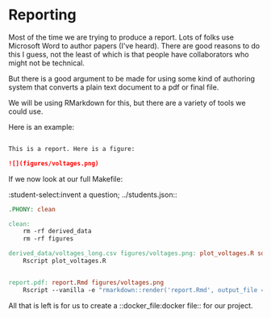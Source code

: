 Reporting
=========

Most of the time we are trying to produce a report. Lots of folks use 
Microsoft Word to author papers (I've heard). There are good reasons to do
this I guess, not the least of which is that people have collaborators who
might not be technical.

But there is a good argument to be made for using some kind of authoring
system that converts a plain text document to a pdf or final file.

We will be using RMarkdown for this, but there are a variety of tools we could
use.

Here is an example:

```markdown file=/fs/bios611/my-project/report.Rmd

This is a report. Here is a figure:

![](figures/voltages.png)

```
If we now look at our full Makefile:

:student-select:invent a question; ../students.json::

```makefile file=/fs/bios611/my-project/Makefile
.PHONY: clean

clean:
    rm -rf derived_data
    rm -rf figures

derived_data/voltages_long.csv figures/voltages.png: plot_voltages.R source_data/voltages_wide.csv
	Rscript plot_voltages.R


report.pdf: report.Rmd figures/voltages.png
	Rscript --vanilla -e "rmarkdown::render('report.Rmd', output_file = 'report.pdf', output_format = 'pdf_document')"

```
All that is left is for us to create a ::docker_file:docker file:: for our project. 
